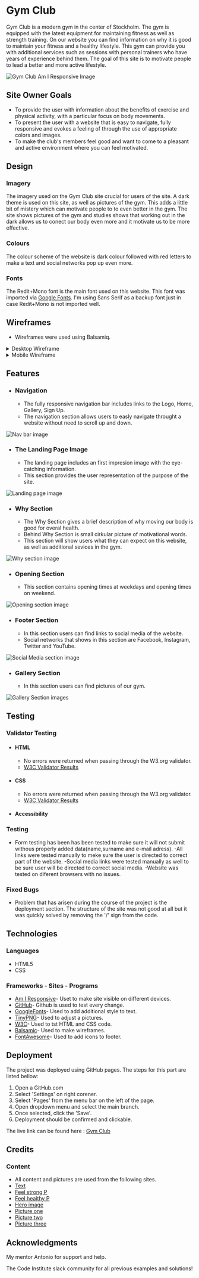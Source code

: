 # Gym Club
Gym Club is a modern gym in the center of Stockholm. The gym is equipped with the latest equipment for maintaining fitness as well as strength training. On our website you can find information on why it is good to maintain your fitness and a healthy lifestyle. This gym can provide you with additional services such as sessions with personal trainers who have years of experience behind them. The goal of this site is to motivate people to lead a better and more active lifestyle.

![Gym Club Am I Responsive Image](assets/screenshots/readme1.webp)

## Site Owner Goals 
- To provide the user with information about the benefits of exercise and physical activity, with a particular focus on body movements.
- To present the user with a website that is easy to navigate, fully responsive and evokes a feeling of through the use of appropriate colors and images.
- To make the club's members feel good and want to come to a pleasant and active environment where you can feel motivated.

## Design

### Imagery
The imagery used on the Gym Club site  crucial for users of the site. A dark theme is used on this site, as well as pictures of the gym. This adds a little bit of mistery which can motivate people to to even better in the gym. The site shows pictures of the gym and studies shows that working out in the dark allows us to conect our body even more and it motivate us to be more effective. 

### Colours
The colour scheme of the website is dark colour followed with red letters to make a text and social networks pop up even more. 

### Fonts
The Redit+Mono font is the main font used on this website. This font was imported via [Google Fonts](https://fonts.google.com/). I'm using Sans Serif as a backup font just in case Redit+Mono is not imported well.

## Wireframes
- Wireframes were used using Balsamiq.
<details>

 <summary>Desktop Wireframe</summary>

![Desktop Wireframe](assets/screenshots/wireframedesktop.webp)
 </details>

 <details>
    <summary>Mobile Wireframe</summary>

![Mobile Wireframe](assets/screenshots/wireframemobil.webp)
 </details>


## Features
- ### Navigation

    - The fully responsive navigation bar includes links to the Logo, Home, Gallery, Sign Up.
    - The navigation section allows users to easly navigate throught a website without need to scroll up and down.


![Nav bar image](assets/screenshots/navbar1.webp)

- ### The Landing Page Image
    - The landing page includes an first impresion image with the eye-catching information.
    - This section provides the user representation of the purpose of the site.


![Landing page image](assets/screenshots/pic1.webp)

- ### Why Section
    - The Why Section gives a brief description of why moving our body is good for overal health. 
    - Behind Why Section is small cirkular picture of motivational words.
    - This section will show users what they can expect on this website, as well as additional sevices in the gym.

![Why section image](assets/screenshots/text.webp)

- ### Opening Section
    - This section contains opening times at weekdays and opening times on weekend.
    
![Opening section image](assets/screenshots/opening.webp)

- ### Footer Section
    - In this section users can find links to social media of the website.
    - Social networks that shows in this section are Facebook, Instagram, Twitter and YouTube.

![Social Media section image](assets/screenshots/social.webp)

- ### Gallery Section
    - In this section users can find pictures of our gym.

![Gallery Section images](assets/screenshots/gallery.webp)

## Testing

### Validator Testing
- #### HTML
    - No errors were returned when passing through the W3.org validator.
    - [W3C Validator Results](https://validator.w3.org/nu/?showsource=yes&doc=https%3A%2F%2FErmaa8.github.io%2FGym-club%2Findex.html)

- #### CSS
    - No errors were returned when passing through the W3.org validator.
    - [W3C Validator Results](http://jigsaw.w3.org/css-validator/validator$link)

- #### Accessibility 


### Testing
- Form testing has been has been tested to make sure it will not submit withous properly added data(name,surname and e-mail adress). 
-All links were tested manually to meke sure the user is directed to correct part of the website.
-Social media links were tested manually as well to be sure user will be directed to correct social media.
-Website was tested on diferent browsers with no issues.

### Fixed Bugs
- Problem that has arisen during the course of the project is the deployment section. The structure of the site was not good at all but it was quickly solved by removing the '/' sign from the code.

## Technologies

### Languages
- HTML5
- CSS


### Frameworks - Sites - Programs 
- [Am I Responsive](https://ui.dev/amiresponsive)- Uset to make site visible on different devices.
- [GitHub](https://github.com/)- Github is used to test every change.
- [GoogleFonts](https://fonts.google.com/)- Used to add additional style to text.
- [TinyPNG](https://tinypng.com/)- Used to adjust a pictures.
- [W3C](https://tinypng.com/)- Used to tst HTML and CSS code.
- [Balsamic](https://balsamiq.cloud/stzqsdg/p47bneq/r2A03)- Used to make wireframes.
- [FontAwesome](https://fontawesome.com/)- Used to add icons to footer.

## Deployment

The project was deployed using GitHub pages. The steps for this part are listed bellow:

1. Open a GitHub.com
2. Select 'Settings' on right corener.
3. Select 'Pages' from the menu bar on the left of the page.
4. Open dropdown menu and select the main branch.
5. Once selected, click the 'Save'.
6. Deployment should be confirmed and clickable.


The live link can be found here : [Gym Club](https://ermaa8.github.io/Gym-club/)

## Credits

### Content
- All content and pictures are used from the following sites.
- [Text](https://www.wellandgood.com/working-out-in-the-dark/)
- [Feel strong P](https://www.mensjournal.com/health-fitness/10-strength-building-strategies)
- [Feel healthy P](https://medium.com/@muriithi2222/the-benefits-of-going-to-the-gym-a-pathway-to-a-healthy-lifestyle-444de13892a8)
- [Hero image](https://pngtree.com/freebackground/fitness-equipment-and-black-dumbbells-in-3d-rendering-of-a-dark-workout-room_4839926.html)
- [Picture one](https://www.bakerlabels.co.uk/bakers-gym/)
- [Picture two](https://www.google.com/search?q=dark+gym&client=firefox-b-d&sca_esv=a793da27159ce01a&udm=2&biw=1280&bih=587&ei=iCgJZoy4EPyrkdUPh4qc0AY&ved=0ahUKEwiMnOX1k56FAxX8VaQEHQcFB2oQ4dUDCBA&uact=5&oq=dark+gym&gs_lp=Egxnd3Mtd2l6LXNlcnAiCGRhcmsgZ3ltMgcQABiABBgTMgcQABiABBgTMgcQABiABBgTMgcQABiABBgTMgcQABiABBgTMgcQABiABBgTMgcQABiABBgTMgcQABiABBgTMgcQABiABBgTMgcQABiABBgTSNYbUNEDWO0YcAJ4AJABAJgBcqABvgaqAQMyLja4AQPIAQD4AQGYAgmgAtEHqAIAwgIGEAAYCBgewgIFEAAYgATCAgoQABiABBiKBRhDwgIEEAAYHpgDBIgGAZIHAzEuOKAHziQ&sclient=gws-wiz-serp#vhid=hG0bdwks8TxmCM&vssid=mosaic)
- [Picture three](https://www.google.com/search?q=gym+changing+room+dark&client=firefox-b-d&sca_esv=a793da27159ce01a&udm=2&biw=1280&bih=587&sxsrf=ACQVn0-Fy1q3oGRC6Nkrq0STYt8-iSBYhQ%3A1712070213837&ei=RR4MZovhMrahkdUP0fWD4AQ&ved=0ahUKEwjLl7TH5qOFAxW2UKQEHdH6AEwQ4dUDCBA&uact=5&oq=gym+changing+room+dark&gs_lp=Egxnd3Mtd2l6LXNlcnAiFmd5bSBjaGFuZ2luZyByb29tIGRhcmtIxAxQmwRY2AhwAXgAkAEAmAFooAHrA6oBAzMuMrgBA8gBAPgBAZgCA6AC4wHCAgcQABiABBgTwgIIEAAYBxgeGBPCAggQABgFGB4YE5gDAIgGAZIHAzEuMqAH9Qk&sclient=gws-wiz-serp#vhid=UNMfOx1ml0fEyM&vssid=mosaic)

## Acknowledgments
My mentor Antonio for support and help.

The Code Institute slack community for all previous examples and solutions!









    




    
  




    




 


    

  
    
 
    






